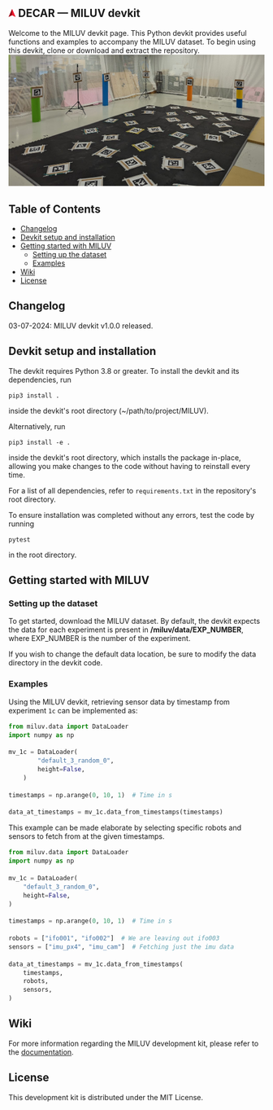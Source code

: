 ## <img src="https://github.com/decargroup/miluv/blob/gh-pages/assets/decar_logo.png?raw=true" alt="DECAR Logo" width="14"/> DECAR &mdash; MILUV devkit
Welcome to the MILUV devkit page. This Python devkit provides useful functions and examples to accompany the MILUV dataset. To begin using this devkit, clone or download and extract the repository.
![](https://github.com/decargroup/miluv/blob/gh-pages/assets/banner_image.jpg?raw=true)

## Table of Contents
- [Changelog](#changelog)
- [Devkit setup and installation](#devkit-setup-and-installation)
- [Getting started with MILUV](#getting-started-with-MILUV)
    - [Setting up the dataset](#setting-up-the-dataset)
    - [Examples](#examples)
- [Wiki](#wiki)
- [License](#license)

## Changelog
03-07-2024: MILUV devkit v1.0.0 released.

## Devkit setup and installation
The devkit requires Python 3.8 or greater. To install the devkit and its dependencies, run
```
pip3 install .
``` 
inside the devkit's root directory (~/path/to/project/MILUV). 

Alternatively, run
```
pip3 install -e .
```
inside the devkit's root directory, which installs the package in-place, allowing you make changes to the code without having to reinstall every time. 

For a list of all dependencies, refer to ``requirements.txt`` in the repository's root directory.

To ensure installation was completed without any errors, test the code by running
```
pytest
```    
in the root directory.

## Getting started with MILUV
### Setting up the dataset
To get started, download the MILUV dataset. By default, the devkit expects the data for each experiment is present in **/miluv/data/EXP_NUMBER**, where EXP_NUMBER is the number of the experiment.

If you wish to change the default data location, be sure to modify the data directory in the devkit code.

### Examples
Using the MILUV devkit, retrieving sensor data by timestamp from experiment ``1c`` can be implemented as:
```py
from miluv.data import DataLoader
import numpy as np

mv_1c = DataLoader(
        "default_3_random_0",
        height=False,
    )

timestamps = np.arange(0, 10, 1)  # Time in s

data_at_timestamps = mv_1c.data_from_timestamps(timestamps)
```

This example can be made elaborate by selecting specific robots and sensors to fetch from at the given timestamps.
```py
from miluv.data import DataLoader
import numpy as np

mv_1c = DataLoader(
    "default_3_random_0",
    height=False,
)

timestamps = np.arange(0, 10, 1)  # Time in s

robots = ["ifo001", "ifo002"]  # We are leaving out ifo003
sensors = ["imu_px4", "imu_cam"]  # Fetching just the imu data

data_at_timestamps = mv_1c.data_from_timestamps(
    timestamps,
    robots,
    sensors,
)
```

## Wiki
For more information regarding the MILUV development kit, please refer to the [documentation](https://decargroup.github.io/miluv/).

## License
This development kit is distributed under the MIT License.
